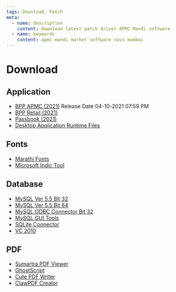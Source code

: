 ```yaml
---
tags: Download, Patch
meta:
  - name: description
    content: Download latest patch driver APMC Mandi software
  - name: keywords
    content: apmc mandi market software navi mumbai
---
```


# Download

## Application

- [BPP APMC (2021)](</download/patch/BPP%20APMC%20(2021)-Ver%202.8.8_EOL.exe>) Release Date 04-10-2021 07:59 PM
- [BPP Retail (2021)](</download/patch/BPP%20RETAIL%20(2021)-Ver%202.2_EOL.exe>)
- [Passbook (2021)](</download/patch/Passbook%20(2020)-Ver%201.1_LTE.exe>)
- [Desktop Application Runtime Files](/download/patch/support.zip)

## Fonts

- [Marathi Fonts](/download/patch/font.zip)
- [Microsoft Indic Tool](/download/marathi/Marathi.exe)

## Database

- [MySQL Ver 5.5 Bit 32](/download/mysql/mysql-5.5.38-win32.msi)
- [MySQL Ver 5.5 Bit 64](/download/mysql/mysql-5.5.38-winx64.msi.msi)
- [MySQL ODBC Connector Bit 32](/download/mysql/mysql-connector-odbc-5.3.4-win32.msi)
- [MySQL GUI Tools](/download/mysql/mysql-gui-tools-5.0-r17-win32.msi)
- [SQLite Coonector](/download/mysql/sqliteodbc.exe)
- [VC 2010](/download/mysql/VC++%202010/vstor_redist.exe)

## PDF

- [Sumartra PDF Viewer](/download/pdf/SumatraPDF.exe)
- [GhostScript](/download/pdf/ghost%20sripts%20870w32.exe)
- [Cute PDF Writer](/download/pdf/CuteWriter.exe)
- [ClawPDF Creator](/download/pdf/CuteWriter.exe)
